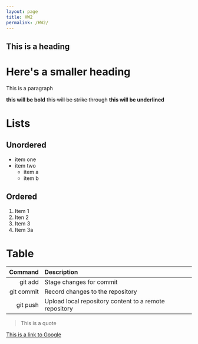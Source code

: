 ```yaml
---
layout: page
title: HW2
permalink: /HW2/
---
```


## This is a heading

# Here's a smaller heading

This is a paragraph

**this will be bold** ~~this will be strike through~~ **this will be underlined**

# Lists

## Unordered
* item one
* item two
  * item a
  * item b

## Ordered
1. Item 1
1. Iten 2
1. Item 3
1. Item 3a

# Table
| Command | Description |
| ----: | :---- |
| git add | Stage changes for commit |
| git commit | Record changes to the repository |
| git push | Upload local repository content to a remote repository |

> This is a quote

[This is a link to Google](google.com)

